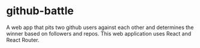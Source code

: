 # github-battle
A web app that pits two github users against each other and determines the winner based on followers and repos.  This web application uses React and React Router.
